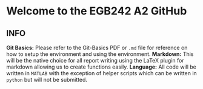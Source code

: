 # Welcome to the EGB242 A2 GitHub

## INFO

**Git Basics:** Please refer to the Git-Basics PDF or `.md` file for reference on how to setup the environment and using the environment.
**Markdown:** This will be the native choice for all report writing using the LaTeX plugin for markdown allowing us to create functions easily.
**Language:** All code will be written in `MATLAB` with the exception of helper scripts which can be written in `python` but will not be submitted.
